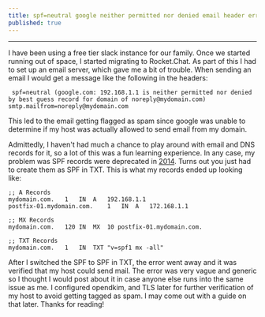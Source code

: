 ```yaml
---
title: spf=neutral google neither permitted nor denied email header error
published: true
---
```


* * *

I have been using a free tier slack instance for our family. Once we started running out of space, I started migrating to Rocket.Chat. As part of this I had to set up an email server, which gave me a bit of trouble. When sending an email I would get a message like the following in the headers:

```
 spf=neutral (google.com: 192.168.1.1 is neither permitted nor denied by best guess record for domain of noreply@mydomain.com) smtp.mailfrom=noreply@mydomain.com 
```

This led to the email getting flagged as spam since google was unable to determine if my host was actually allowed to send email from my domain. 

Admittedly, I haven't had much a chance to play around with email and DNS records for it, so a lot of this was a fun learning experience. In any case, my problem was SPF records were deprecated in [2014](https://serverfault.com/a/807543). Turns out you just had to create them as SPF in TXT. This is what my records ended up looking like:

```
;; A Records
mydomain.com.	1	IN	A	192.168.1.1
postfix-01.mydomain.com.	1	IN	A	172.168.1.1

;; MX Records
mydomain.com.	120	IN	MX	10 postfix-01.mydomain.com.

;; TXT Records
mydomain.com.	1	IN	TXT	"v=spf1 mx -all"
```

After I switched the SPF to SPF in TXT, the error went away and it was verified that my host could send mail. The error was very vague and generic so I thought I would post about it in case anyone else runs into the same issue as me. I configured opendkim, and TLS later for further verification of my host to avoid getting tagged as spam. I may come out with a guide on that later. Thanks for reading!
